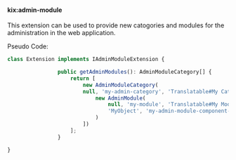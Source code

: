#### kix:admin-module

This extension can be used to provide new catogories and modules for the administration in the web application.

Pseudo Code:

```javascript
class Extension implements IAdminModuleExtension {

                public getAdminModules(): AdminModuleCategory[] {
                    return [
                        new AdminModuleCategory(
                        null, 'my-admin-category', 'Translatable#My Category', null, [], [
                            new AdminModule(
                                null, 'my-module', 'Translatable#My Module', null,
                                'MyObject', 'my-admin-module-component-id'
                            )
                        ])
                    ];
                }

}
```